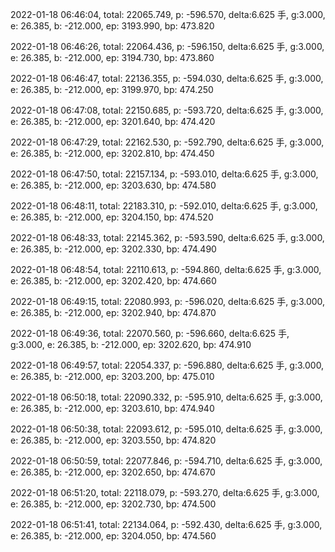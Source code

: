 2022-01-18 06:46:04, total: 22065.749, p: -596.570, delta:6.625 手, g:3.000, e: 26.385, b: -212.000, ep: 3193.990, bp: 473.820

2022-01-18 06:46:26, total: 22064.436, p: -596.150, delta:6.625 手, g:3.000, e: 26.385, b: -212.000, ep: 3194.730, bp: 473.860

2022-01-18 06:46:47, total: 22136.355, p: -594.030, delta:6.625 手, g:3.000, e: 26.385, b: -212.000, ep: 3199.970, bp: 474.250

2022-01-18 06:47:08, total: 22150.685, p: -593.720, delta:6.625 手, g:3.000, e: 26.385, b: -212.000, ep: 3201.640, bp: 474.420

2022-01-18 06:47:29, total: 22162.530, p: -592.790, delta:6.625 手, g:3.000, e: 26.385, b: -212.000, ep: 3202.810, bp: 474.450

2022-01-18 06:47:50, total: 22157.134, p: -593.010, delta:6.625 手, g:3.000, e: 26.385, b: -212.000, ep: 3203.630, bp: 474.580

2022-01-18 06:48:11, total: 22183.310, p: -592.010, delta:6.625 手, g:3.000, e: 26.385, b: -212.000, ep: 3204.150, bp: 474.520

2022-01-18 06:48:33, total: 22145.362, p: -593.590, delta:6.625 手, g:3.000, e: 26.385, b: -212.000, ep: 3202.330, bp: 474.490

2022-01-18 06:48:54, total: 22110.613, p: -594.860, delta:6.625 手, g:3.000, e: 26.385, b: -212.000, ep: 3202.420, bp: 474.660

2022-01-18 06:49:15, total: 22080.993, p: -596.020, delta:6.625 手, g:3.000, e: 26.385, b: -212.000, ep: 3202.940, bp: 474.870

2022-01-18 06:49:36, total: 22070.560, p: -596.660, delta:6.625 手, g:3.000, e: 26.385, b: -212.000, ep: 3202.620, bp: 474.910

2022-01-18 06:49:57, total: 22054.337, p: -596.880, delta:6.625 手, g:3.000, e: 26.385, b: -212.000, ep: 3203.200, bp: 475.010

2022-01-18 06:50:18, total: 22090.332, p: -595.910, delta:6.625 手, g:3.000, e: 26.385, b: -212.000, ep: 3203.610, bp: 474.940

2022-01-18 06:50:38, total: 22093.612, p: -595.010, delta:6.625 手, g:3.000, e: 26.385, b: -212.000, ep: 3203.550, bp: 474.820

2022-01-18 06:50:59, total: 22077.846, p: -594.710, delta:6.625 手, g:3.000, e: 26.385, b: -212.000, ep: 3202.650, bp: 474.670

2022-01-18 06:51:20, total: 22118.079, p: -593.270, delta:6.625 手, g:3.000, e: 26.385, b: -212.000, ep: 3202.730, bp: 474.500

2022-01-18 06:51:41, total: 22134.064, p: -592.430, delta:6.625 手, g:3.000, e: 26.385, b: -212.000, ep: 3204.050, bp: 474.560